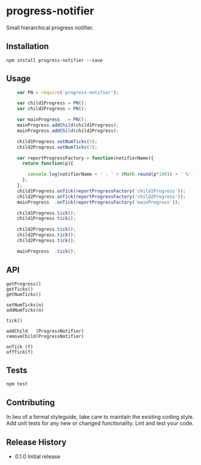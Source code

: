 # progress-notifier

Small hierarchical progress notifier.

## Installation

    npm install progress-notifier --save

## Usage


```javascript
    var PN = require('progress-notifier');

    var child1Progress = PN();
    var child2Progress = PN();

    var mainProgress   = PN();
    mainProgress.addChild(child1Progress);
    mainProgress.addChild(child2Progress);

    child1Progress.setNumTicks(5);
    child2Progress.setNumTicks(7);

    var reportProgressFactory = function(notifierName){
      return function(p){

        console.log(notifierName + ' : ' + (Math.round(p*100)) + ' %' );
      };
    };
    child1Progress.onTick(reportProgressFactory('child1Progress'));
    child2Progress.onTick(reportProgressFactory('child2Progress'));
    mainProgress  .onTick(reportProgressFactory('mainProgress'));

    child1Progress.tick();
    child1Progress.tick();

    child2Progress.tick();
    child2Progress.tick();
    child2Progress.tick();

    mainProgress  .tick();

```

## API

    getProgress()
    getTicks()
    getNumTicks()

    setNumTicks(n)
    addNumTicks(n)

    tick()

    addChild   (ProgressNotifier)
    removeChild(ProgressNotifier)

    onTick (f)
    offTick(f)


## Tests

    npm test

## Contributing

In lieu of a formal styleguide, take care to maintain the existing coding style.
Add unit tests for any new or changed functionality. Lint and test your code.

## Release History

* 0.1.0 Initial release
